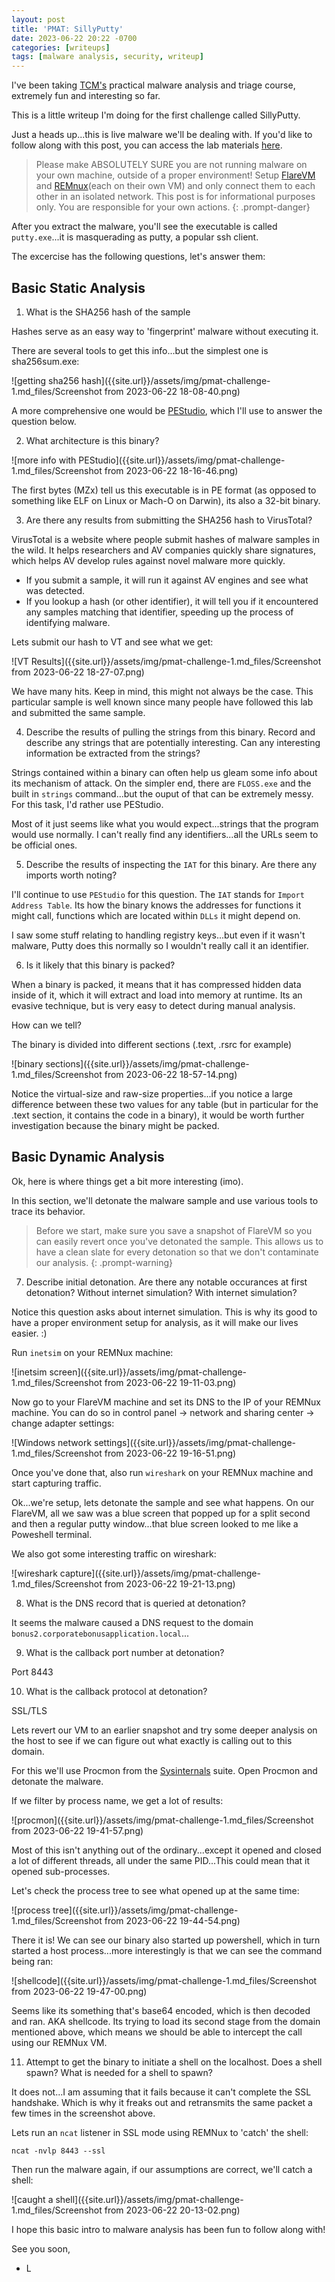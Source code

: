 ```yaml
---
layout: post
title: 'PMAT: SillyPutty'
date: 2023-06-22 20:22 -0700
categories: [writeups]
tags: [malware analysis, security, writeup]
---
```

I've been taking [TCM's](https://academy.tcm-sec.com/) practical malware analysis and triage course, extremely fun and interesting so far.

This is a little writeup I'm doing for the first challenge called SillyPutty.

Just a heads up...this is live malware we'll be dealing with. If you'd like to follow along with this post, you can access the lab materials [here](https://github.com/HuskyHacks/PMAT-labs/).

> Please make ABSOLUTELY SURE you are not running malware on your own machine, outside of a proper environment! Setup [FlareVM](https://github.com/mandiant/flare-vm) and [REMnux](https://remnux.org/)(each on their own VM) and only connect them to each other in an isolated network. This post is for informational purposes only. You are responsible for your own actions.
{: .prompt-danger}

After you extract the malware, you'll see the executable is called `putty.exe`...it is masquerading as putty, a popular ssh client.

The excercise has the following questions, let's answer them:

## Basic Static Analysis

1. What is the SHA256 hash of the sample

Hashes serve as an easy way to 'fingerprint' malware without executing it.

There are several tools to get this info...but the simplest one is sha256sum.exe:

![getting sha256 hash]({{site.url}}/assets/img/pmat-challenge-1.md_files/Screenshot from 2023-06-22 18-08-40.png)

A more comprehensive one would be [PEStudio](https://www.winitor.com/), which I'll use to answer the question below.

2. What architecture is this binary?

![more info with PEStudio]({{site.url}}/assets/img/pmat-challenge-1.md_files/Screenshot from 2023-06-22 18-16-46.png)

The first bytes (MZx) tell us this executable is in PE format (as opposed to something like ELF on Linux or Mach-O on Darwin), its also a 32-bit binary. 

3. Are there any results from submitting the SHA256 hash to VirusTotal?

VirusTotal is a website where people submit hashes of malware samples in the wild. It helps researchers and AV companies quickly share signatures, which helps AV develop rules against novel malware more quickly.

* If you submit a sample, it will run it against AV engines and see what was detected. 
* If you lookup a hash (or other identifier), it will tell you if it encountered any samples matching that identifier, speeding up the process of identifying malware.

Lets submit our hash to VT and see what we get:

![VT Results]({{site.url}}/assets/img/pmat-challenge-1.md_files/Screenshot from 2023-06-22 18-27-07.png)

We have many hits. Keep in mind, this might not always be the case. This particular sample is well known since many people have followed this lab and submitted the same sample.

4. Describe the results of pulling the strings from this binary. Record and describe any strings that are potentially interesting. Can any interesting information be extracted from the strings?

Strings contained within a binary can often help us gleam some info about its mechanism of attack. On the simpler end, there are `FLOSS.exe` and the built in `strings` command...but the ouput of that can be extremely messy. For this task, I'd rather use PEStudio.

Most of it just seems like what you would expect...strings that the program would use normally. I can't really find any identifiers...all the URLs seem to be official ones.

5. Describe the results of inspecting the `IAT` for this binary. Are there any imports worth noting?

I'll continue to use `PEStudio` for this question. The `IAT` stands for `Import Address Table`. Its how the binary knows the addresses for functions it might call, functions which are located within `DLLs` it might depend on.

I saw some stuff relating to handling registry keys...but even if it wasn't malware, Putty does this normally so I wouldn't really call it an identifier.

6. Is it likely that this binary is packed?

When a binary is packed, it means that it has compressed hidden data inside of it, which it will extract and load into memory at runtime. Its an evasive technique, but is very easy to detect during manual analysis.

How can we tell?

The binary is divided into different sections (.text, .rsrc for example)

![binary sections]({{site.url}}/assets/img/pmat-challenge-1.md_files/Screenshot from 2023-06-22 18-57-14.png)

Notice the virtual-size and raw-size properties...if you notice a large difference between these two values for any table (but in particular for the .text section, it contains the code in a binary), it would be worth further investigation because the binary might be packed.

## Basic Dynamic Analysis

Ok, here is where things get a bit more interesting (imo).

In this section, we'll detonate the malware sample and use various tools to trace its behavior.

> Before we start, make sure you save a snapshot of FlareVM so you can easily revert once you've detonated the sample. This allows us to have a clean slate for every detonation so that we don't contaminate our analysis.
{: .prompt-warning}

7. Describe initial detonation. Are there any notable occurances at first detonation? Without internet simulation? With internet simulation?

Notice this question asks about internet simulation. This is why its good to have a proper environment setup for analysis, as it will make our lives easier. :)

Run `inetsim` on your REMNux machine:

![inetsim screen]({{site.url}}/assets/img/pmat-challenge-1.md_files/Screenshot from 2023-06-22 19-11-03.png)

Now go to your FlareVM machine and set its DNS to the IP of your REMNux machine. You can do so in control panel -> network and sharing center -> change adapter settings:

![Windows network settings]({{site.url}}/assets/img/pmat-challenge-1.md_files/Screenshot from 2023-06-22 19-16-51.png)

Once you've done that, also run `wireshark` on your REMNux machine and start capturing traffic.

Ok...we're setup, lets detonate the sample and see what happens. On our FlareVM, all we saw was a blue screen that popped up for a split second and then a regular putty window...that blue screen looked to me like a Poweshell terminal.

We also got some interesting traffic on wireshark:

![wireshark capture]({{site.url}}/assets/img/pmat-challenge-1.md_files/Screenshot from 2023-06-22 19-21-13.png)

8. What is the DNS record that is queried at detonation?

It seems the malware caused a DNS request to the domain `bonus2.corporatebonusapplication.local`...

9. What is the callback port number at detonation?

Port 8443

10. What is the callback protocol at detonation?

SSL/TLS

Lets revert our VM to an earlier snapshot and try some deeper analysis on the host to see if we can figure out what exactly is calling out to this domain.

For this we'll use Procmon from the [Sysinternals](https://learn.microsoft.com/en-us/sysinternals/) suite. Open Procmon and detonate the malware.

If we filter by process name, we get a lot of results:

![procmon]({{site.url}}/assets/img/pmat-challenge-1.md_files/Screenshot from 2023-06-22 19-41-57.png)

Most of this isn't anything out of the ordinary...except it opened and closed a lot of different threads, all under the same PID...This could mean that it opened sub-processes.

Let's check the process tree to see what opened up at the same time:

![process tree]({{site.url}}/assets/img/pmat-challenge-1.md_files/Screenshot from 2023-06-22 19-44-54.png)

There it is! We can see our binary also started up powershell, which in turn started a host process...more interestingly is that we can see the command being ran:

![shellcode]({{site.url}}/assets/img/pmat-challenge-1.md_files/Screenshot from 2023-06-22 19-47-00.png)

Seems like its something that's base64 encoded, which is then decoded and ran. AKA shellcode. Its trying to load its second stage from the domain mentioned above, which means we should be able to intercept the call using our REMNux VM.

11. Attempt to get the binary to initiate a shell on the localhost. Does a shell spawn? What is needed for a shell to spawn?

It does not...I am assuming that it fails because it can't complete the SSL handshake. Which is why it freaks out and retransmits the same packet a few times in the screenshot above.

Lets run an `ncat` listener in SSL mode using REMNux to 'catch' the shell:

`ncat -nvlp 8443 --ssl`

Then run the malware again, if our assumptions are correct, we'll catch a shell:

![caught a shell]({{site.url}}/assets/img/pmat-challenge-1.md_files/Screenshot from 2023-06-22 20-13-02.png)

I hope this basic intro to malware analysis has been fun to follow along with!

See you soon,
- L
















